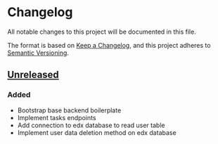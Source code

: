 # Changelog

All notable changes to this project will be documented in this file.

The format is based on [Keep a Changelog](https://keepachangelog.com/en/1.0.0/),
and this project adheres to
[Semantic Versioning](https://semver.org/spec/v2.0.0.html).

## [Unreleased]

### Added

- Bootstrap base backend boilerplate
- Implement tasks endpoints
- Add connection to edx database to read user table
- Implement user data deletion method on edx database

[unreleased]: https://github.com/openfun/mork

